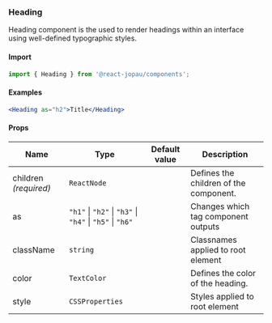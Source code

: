 ### Heading

Heading component is the used to render headings within an interface using well-defined typographic styles.

#### Import

```jsx
import { Heading } from '@react-jopau/components';
```

#### Examples

```jsx
<Heading as="h2">Title</Heading>
```

#### Props

| Name                  | Type                                                     | Default value | Description                            |
| --------------------- | -------------------------------------------------------- | ------------- | -------------------------------------- |
| children _(required)_ | `ReactNode`                                              |               | Defines the children of the component. |
| as                    | `"h1"` \| `"h2"` \| `"h3"` \| `"h4"` \| `"h5"` \| `"h6"` |               | Changes which tag component outputs    |
| className             | `string`                                                 |               | Classnames applied to root element     |
| color                 | `TextColor`                                              |               | Defines the color of the heading.      |
| style                 | `CSSProperties`                                          |               | Styles applied to root element         |
